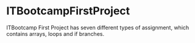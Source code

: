 # ITBootcampFirstProject

ITBootcamp First Project has seven different types of assignment, which contains arrays, loops and if branches.
